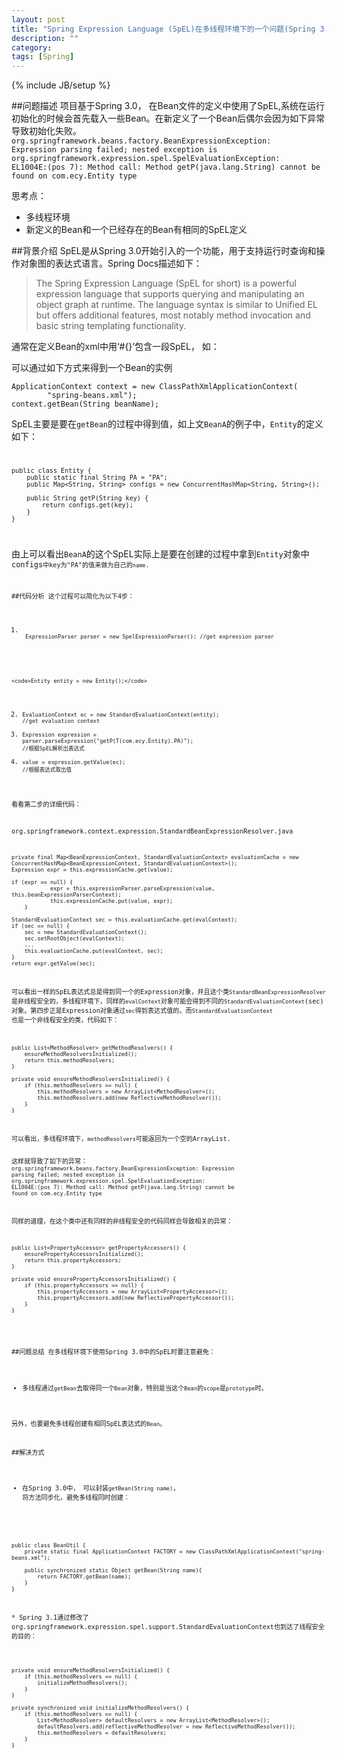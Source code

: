 ```yaml
---
layout: post
title: "Spring Expression Language (SpEL)在多线程环境下的一个问题(Spring 3.0)"
description: ""
category: 
tags: [Spring]
---
```

{% include JB/setup %}

##问题描述
项目基于Spring 3.0， 在Bean文件的定义中使用了SpEL,系统在运行初始化的时候会首先载入一些Bean。在新定义了一个Bean后偶尔会因为如下异常导致初始化失败。
<code>
org.springframework.beans.factory.BeanExpressionException: Expression parsing failed; nested exception is org.springframework.expression.spel.SpelEvaluationException: EL1004E:(pos 7): Method call: Method getP(java.lang.String) cannot be found on com.ecy.Entity type
</code>

思考点：

* 多线程环境
* 新定义的Bean和一个已经存在的Bean有相同的SpEL定义 

##背景介绍
SpEL是从Spring 3.0开始引入的一个功能，用于支持运行时查询和操作对象图的表达式语言。Spring Docs描述如下：

> The Spring Expression Language (SpEL for short) is a powerful expression language that supports querying and manipulating an object graph at runtime. The language syntax is similar to Unified EL but offers additional features, most notably method invocation and basic string templating functionality.

通常在定义Bean的xml中用‘#{}’包含一段SpEL， 如：
 
  <bean id="BeanA" class="com.ecy.CA" scope="prototype">
		<property name="name" value="#{Entity.getP(T(com.ecy.Entity).PA)}"/>
	</bean>


可以通过如下方式来得到一个Bean的实例

	ApplicationContext context = new ClassPathXmlApplicationContext(
			"spring-beans.xml");
	context.getBean(String beanName);

SpEL主要是要在<code>getBean</code>的过程中得到值，如上文<code>BeanA</code>的例子中，<code>Entity</code>的定义如下：
<code>

    public class Entity {
		public static final String PA = "PA";	
		public Map<String, String> configs = new ConcurrentHashMap<String, String>();
	
		public String getP(String key) {
			return configs.get(key);
		}
	}
</code>

由上可以看出<code>BeanA</code>的这个SpEL实际上是要在创建的过程中拿到<code>Entity</code>对象中<code>configs<code>中key为"PA"的值来做为自己的<code>name</code>.


##代码分析
这个过程可以简化为以下4步：

1. <code>
	ExpressionParser parser = new SpelExpressionParser(); //get expression parser
  </code>

	<code>Entity entity = new Entity();</code>

	
2. <code>EvaluationContext ec = new StandardEvaluationContext(entity); //get evaluation context </code>
3. <code>Expression expression = parser.parseExpression("getP(T(com.ecy.Entity).PA)"); //根据SpEL解析出表达式 </code>
4. <code>value = expression.getValue(ec); //根据表达式取出值</code>

看看第二步的详细代码：

org.springframework.context.expression.StandardBeanExpressionResolver.java
<java>

    private final Map<BeanExpressionContext, StandardEvaluationContext> evaluationCache = new ConcurrentHashMap<BeanExpressionContext, StandardEvaluationContext>();
    Expression expr = this.expressionCache.get(value);

    if (expr == null) {
				expr = this.expressionParser.parseExpression(value, this.beanExpressionParserContext);
				this.expressionCache.put(value, expr);
		}
    
    StandardEvaluationContext sec = this.evaluationCache.get(evalContext); 
    if (sec == null) { 
        sec = new StandardEvaluationContext(); 
        sec.setRootObject(evalContext);
        ...
        this.evaluationCache.put(evalContext, sec); 
    }
    return expr.getValue(sec);

</java>
可以看出一样的SpEL表达式总是得到同一个的Expression对象，并且这个类<code>StandardBeanExpressionResolver</code>是非线程安全的，多线程环境下，同样的<code>evalContext</code>对象可能会得到不同的<code>StandardEvaluationContext</code>(sec)对象。第四步正是Expression对象通过<code>sec</code>得到表达式值的。而<code>StandardEvaluationContext</code>
也是一个非线程安全的类，代码如下：
<java>

    public List<MethodResolver> getMethodResolvers() {
        ensureMethodResolversInitialized();
        return this.methodResolvers;
    }

    private void ensureMethodResolversInitialized() {
        if (this.methodResolvers == null) {
            this.methodResolvers = new ArrayList<MethodResolver>();
            this.methodResolvers.add(new ReflectiveMethodResolver());
        }
    }

</java>
可以看出，多线程环境下，<code>methodResolvers</code>可能返回为一个空的ArrayList.

这样就导致了如下的异常：
<code>
org.springframework.beans.factory.BeanExpressionException: Expression parsing failed; nested exception is org.springframework.expression.spel.SpelEvaluationException: EL1004E:(pos 7): Method call: Method getP(java.lang.String) cannot be found on com.ecy.Entity type
</code>

同样的道理，在这个类中还有同样的非线程安全的代码同样会导致相关的异常：
<java>

    public List<PropertyAccessor> getPropertyAccessors() {
        ensurePropertyAccessorsInitialized();
        return this.propertyAccessors;
    }

    private void ensurePropertyAccessorsInitialized() {
        if (this.propertyAccessors == null) {
            this.propertyAccessors = new ArrayList<PropertyAccessor>();
            this.propertyAccessors.add(new ReflectivePropertyAccessor());
        }
    }

</java>

##问题总结
在多线程环境下使用Spring 3.0中的SpEL时要注意避免：

* 多线程通过<code>getBean</code>去取得同一个<code>Bean</code>对象，特别是当这个<code>Bean</code>的<code>scope</code>是<code>prototype</code>时。

另外，也要避免多线程创建有相同SpEL表达式的<code>Bean</code>。


##解决方式
* 在Spring 3.0中， 可以封装<code>getBean(String name)</code>, 将方法同步化，避免多线程同时创建：

<java>

    public class BeanUtil {
        private static final ApplicationContext FACTORY = new ClassPathXmlApplicationContext("spring-beans.xml");
  
        public synchronized static Object getBean(String name){
            return FACTORY.getBean(name); 
        }
    }

</java>
* Spring 3.1通过修改了org.springframework.expression.spel.support.StandardEvaluationContext也到达了线程安全的目的：

<java>

    private void ensureMethodResolversInitialized() {
        if (this.methodResolvers == null) {
            initializeMethodResolvers();
        }
    }
    
    private synchronized void initializeMethodResolvers() {
        if (this.methodResolvers == null) {
            List<MethodResolver> defaultResolvers = new ArrayList<MethodResolver>();
            defaultResolvers.add(reflectiveMethodResolver = new ReflectiveMethodResolver());
            this.methodResolvers = defaultResolvers;
        }
    }
    
</java>




